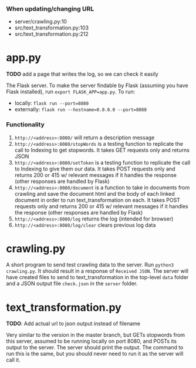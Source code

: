 ### When updating/changing URL

- server/crawling.py:10
- src/text_transformation.py:103
- src/text_transformation.py:212

# app.py

**TODO** add a page that writes the log, so we can check it easily

The Flask server. To make the server findable by Flask (assuming you have Flask installed), run `export FLASK_APP=app.py`. To run:

- locally: `flask run --port=8080`
- externally: `flask run --hostname=0.0.0.0 --port=8080`

### Functionality

1. `http://<address>:8080/` will return a description message
2. `http://<address>:8080/stopWords` is a testing function to replicate the call to Indexing to get stopwords. It takes GET requests only and returns JSON
3. `http://<address>:8080/setToken` is a testing function to replicate the call to Indexing to give them our data. It takes POST requests only and returns 200 or 415  w/ relevant messages if it handles the response (other responses are handled by Flask)
4. `http://<address>:8080/document` is a function to take in documents from crawling and save the document html and the body of each linked document in order to run text_transformation on each. It takes POST requests only and returns 200 or 415 w/ relevant messages if it handles the response (other responses are handled by Flask)
5. `http://<address>:8080/log` returns the log (intended for browser)
6. `http://<address>:8080/log/clear` clears previous log data

# crawling.py

A short program to send test crawling data to the server. Run `python3 crawling.py`. It should result in a response of `Received JSON`. The server will have created files to send to text_transformation in the top-level `data` folder and a JSON output file `check.json` in the `server` folder.

# text_transformation.py

**TODO**: Add actual url to json output instead of filename

Very similar to the version in the master branch, but GETs stopwords from this server, assumed to be running locally on port 8080, and POSTs its output to the server. The server should print the output. The command to run this is the same, but you should never need to run it as the server will call it.
